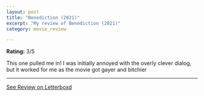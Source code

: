 ```yaml
---
layout: post
title: "Benediction (2021)"
excerpt: "My review of Benediction (2021)"
category: movie_review

---
```


**Rating:** 3/5

This one pulled me in! I was initially annoyed with the overly clever dialog, but it worked for me as the movie got gayer and bitchier

<hr>

[See Review on Letterboxd](https://boxd.it/3vEAnj)
